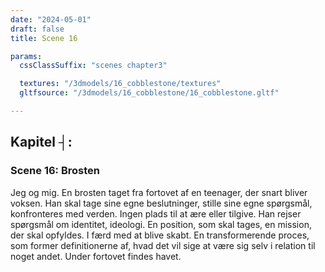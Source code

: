```yaml
---
date: "2024-05-01"
draft: false
title: Scene 16

params:
  cssClassSuffix: "scenes chapter3"

  textures: "/3dmodels/16_cobblestone/textures"
  gltfsource: "/3dmodels/16_cobblestone/16_cobblestone.gltf"

---
```

<h2 class="green">Kapitel &#9508;:</h2>
<h3 class="green">Scene 16: Brosten</h3>
<canvas id="c"></canvas>
<p>Jeg og mig. En brosten taget fra fortovet af en teenager, der snart bliver voksen. Han skal tage sine egne beslutninger, stille sine egne spørgsmål, konfronteres med verden. Ingen plads til at ære eller tilgive. Han rejser spørgsmål om identitet, ideologi. En position, som skal tages, en mission, der skal opfyldes. I færd med at blive skabt. En transformerende proces, som former definitionerne af, hvad det vil sige at være sig selv i relation til noget andet. Under fortovet findes havet.</p>

